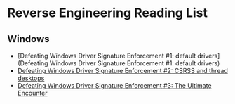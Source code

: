 # Reverse Engineering Reading List

## Windows
* [Defeating Windows Driver Signature Enforcement #1: default drivers](Defeating Windows Driver Signature Enforcement #1: default drivers)
* [Defeating Windows Driver Signature Enforcement #2: CSRSS and thread desktops](http://j00ru.vexillium.org/?p=1393)
* [Defeating Windows Driver Signature Enforcement #3: The Ultimate Encounter](http://j00ru.vexillium.org/?p=1455)
